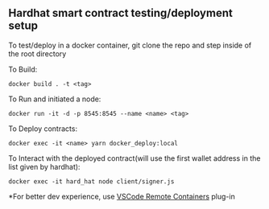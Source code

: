 ## Hardhat smart contract testing/deployment setup ##

To test/deploy in a docker container, git clone the repo and step inside of the root directory

To Build:
```
docker build . -t <tag>
```

To Run and initiated a node:
```
docker run -it -d -p 8545:8545 --name <name> <tag>
```

To Deploy contracts:
```
docker exec -it <name> yarn docker_deploy:local
```

To Interact with the deployed contract(will use the first wallet address in the list given by hardhat):
```
docker exec -it hard_hat node client/signer.js
```

*For better dev experience, use [VSCode Remote Containers](https://code.visualstudio.com/docs/remote/containers-tutorial) plug-in

